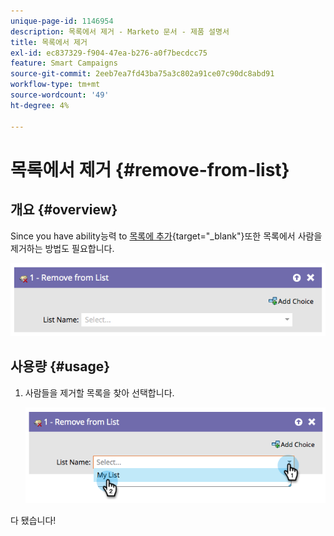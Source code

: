 ```yaml
---
unique-page-id: 1146954
description: 목록에서 제거 - Marketo 문서 - 제품 설명서
title: 목록에서 제거
exl-id: ec837329-f904-47ea-b276-a0f7becdcc75
feature: Smart Campaigns
source-git-commit: 2eeb7ea7fd43ba75a3c802a91ce07c90dc8abd91
workflow-type: tm+mt
source-wordcount: '49'
ht-degree: 4%

---
```


# 목록에서 제거 {#remove-from-list}

## 개요 {#overview}

Since you have ability능력 to [목록에 추가](/help/marketo/product-docs/core-marketo-concepts/smart-campaigns/flow-actions/add-to-list.md){target="_blank"}또한 목록에서 사람을 제거하는 방법도 필요합니다.

![](assets/image2014-9-22-10-3a44-3a3.png)

## 사용량 {#usage}

1. 사람들을 제거할 목록을 찾아 선택합니다.

   ![](assets/image2014-9-22-10-3a44-3a7.png)

다 됐습니다!

